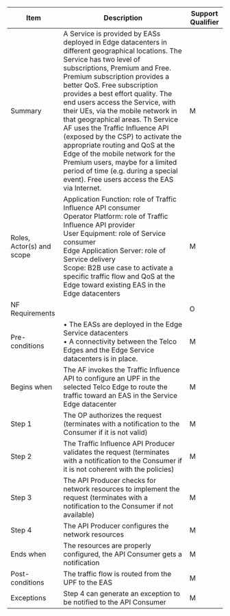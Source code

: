 | Item | Description | Support Qualifier |
|----|----|----|
|Summary|A Service is provided by EASs deployed in Edge datacenters in different geographical locations. The Service has two level of subscriptions, Premium and Free. Premium subscription provides a better QoS. Free subscription provides a best effort quality. The end users access the Service, with their UEs, via the mobile network in that geographical areas. Th Service AF uses the Traffic Influence API (exposed by the CSP) to activate the appropriate routing and QoS at the Edge of the mobile network for the Premium users, maybe for a limited period of time (e.g. during a special event). Free users access the EAS via Internet.| M |
|Roles, Actor(s) and scope|Application Function: role of Traffic Influence API consumer<br>Operator Platform: role of Traffic Influence API provider<br>User Equipment: role of Service consumer<br>Edge Application Server: role of Service delivery<br>Scope: B2B use case to activate a specific traffic flow and QoS at the Edge toward  existing EAS in the Edge datacenters| M |
|NF Requirements|| O |
|Pre-conditions|• The EASs are deployed in the Edge Service datacenters<br>• A connectivity between the Telco Edges and the Edge Service datacenters is in place.| M |
|Begins when|The AF invokes the Traffic Influence API to configure an UPF in the selected Telco Edge to route the traffic toward an EAS in the Service Edge datacenter| M |
|Step 1|The OP authorizes the request (terminates with a notification to the Consumer if it is not valid)| M |
|Step 2|The Traffic Influence API Producer validates the request (terminates with a notification to the Consumer if it is not coherent with the policies)| M|
|Step 3|The API Producer checks for network resources to implement the request (terminates with a notification to the Consumer if not available)| M |
|Step 4|The API Producer configures the network resources| M |
|Ends when|The resources are properly configured, the API Consumer gets a notification| M |
|Post-conditions|The traffic flow is routed from the UPF to the EAS| M |
|Exceptions|Step 4 can generate an exception to be notified to the API Consumer| M | 